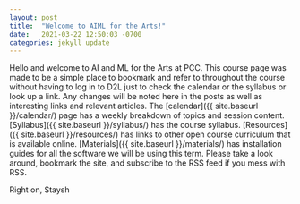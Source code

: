 ```yaml
---
layout: post
title:  "Welcome to AIML for the Arts!"
date:   2021-03-22 12:50:03 -0700
categories: jekyll update
---
```


Hello and welcome to AI and ML for the Arts at PCC. This course page was made to be a simple place to
bookmark and refer to throughout the course without having to log in to D2L just to check the calendar
or the syllabus or look up a link. Any changes will be noted here in the posts as well as interesting links
and relevant articles. The [calendar]({{ site.baseurl }}/calendar/) page has a weekly breakdown of topics and session content.
[Syllabus]({{ site.baseurl }}/syllabus/) has the course syllabus. [Resources]({{ site.baseurl }}/resources/) has links to other open course curriculum 
that is available online. [Materials]({{ site.baseurl }}/materials/) has installation guides for all the software we will be using 
this term. Please take a look around, bookmark the site, and subscribe to the RSS feed if you mess with RSS. 

Right on,
Staysh
